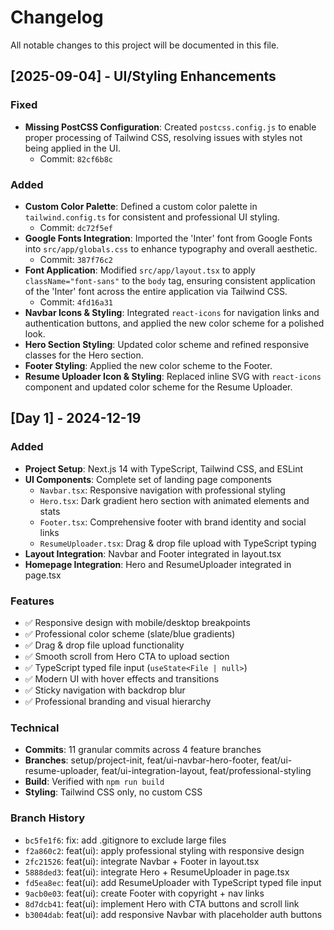# Changelog

All notable changes to this project will be documented in this file.

## [2025-09-04] - UI/Styling Enhancements

### Fixed
- **Missing PostCSS Configuration**: Created `postcss.config.js` to enable proper processing of Tailwind CSS, resolving issues with styles not being applied in the UI.
  - Commit: `82cf6b8c`

### Added
- **Custom Color Palette**: Defined a custom color palette in `tailwind.config.ts` for consistent and professional UI styling.
  - Commit: `dc72f5ef`
- **Google Fonts Integration**: Imported the 'Inter' font from Google Fonts into `src/app/globals.css` to enhance typography and overall aesthetic.
  - Commit: `387f76c2`
- **Font Application**: Modified `src/app/layout.tsx` to apply `className="font-sans"` to the `body` tag, ensuring consistent application of the 'Inter' font across the entire application via Tailwind CSS.
  - Commit: `4fd16a31`
- **Navbar Icons & Styling**: Integrated `react-icons` for navigation links and authentication buttons, and applied the new color scheme for a polished look.
- **Hero Section Styling**: Updated color scheme and refined responsive classes for the Hero section.
- **Footer Styling**: Applied the new color scheme to the Footer.
- **Resume Uploader Icon & Styling**: Replaced inline SVG with `react-icons` component and updated color scheme for the Resume Uploader.

## [Day 1] - 2024-12-19

### Added
- **Project Setup**: Next.js 14 with TypeScript, Tailwind CSS, and ESLint
- **UI Components**: Complete set of landing page components
  - `Navbar.tsx`: Responsive navigation with professional styling
  - `Hero.tsx`: Dark gradient hero section with animated elements and stats
  - `Footer.tsx`: Comprehensive footer with brand identity and social links
  - `ResumeUploader.tsx`: Drag & drop file upload with TypeScript typing
- **Layout Integration**: Navbar and Footer integrated in layout.tsx
- **Homepage Integration**: Hero and ResumeUploader integrated in page.tsx

### Features
- ✅ Responsive design with mobile/desktop breakpoints
- ✅ Professional color scheme (slate/blue gradients)
- ✅ Drag & drop file upload functionality
- ✅ Smooth scroll from Hero CTA to upload section
- ✅ TypeScript typed file input (`useState<File | null>`)
- ✅ Modern UI with hover effects and transitions
- ✅ Sticky navigation with backdrop blur
- ✅ Professional branding and visual hierarchy

### Technical
- **Commits**: 11 granular commits across 4 feature branches
- **Branches**: setup/project-init, feat/ui-navbar-hero-footer, feat/ui-resume-uploader, feat/ui-integration-layout, feat/professional-styling
- **Build**: Verified with `npm run build`
- **Styling**: Tailwind CSS only, no custom CSS

### Branch History
- `bc5fe1f6`: fix: add .gitignore to exclude large files
- `f2a860c2`: feat(ui): apply professional styling with responsive design
- `2fc21526`: feat(ui): integrate Navbar + Footer in layout.tsx
- `5888ded3`: feat(ui): integrate Hero + ResumeUploader in page.tsx
- `fd5ea8ec`: feat(ui): add ResumeUploader with TypeScript typed file input
- `9acb0e03`: feat(ui): create Footer with copyright + nav links
- `8d7dcb41`: feat(ui): implement Hero with CTA buttons and scroll link
- `b3004dab`: feat(ui): add responsive Navbar with placeholder auth buttons